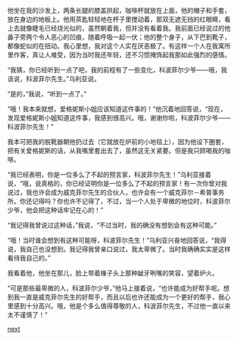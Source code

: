 
他坐在我的沙发上，两条长腿的膝盖拱起，咖啡杯就放在上面，他的帽子和手套，放在身边的地板上。他用茶匙轻轻地在杯子里搅动着，那双无遮无挡的红眼睛，看上去就像睫毛已经烧光似的，虽然朝着我，但并没有看着我。我前面已经说过的他鼻子旁两个令人恶心的凹痕，随着呼吸一起一伏；他的整个身子，从下巴到靴子，都像蛇似的在扭动。我心里想，我对这个人实在厌恶极了。有这样一个人在我寓所里作客，真让人难受，因为当时我还年轻，还不习惯掩饰起我那如此强烈的感情。

“我猜，你已经听到一点了吧，我的前程有了一些变化，科波菲尔少爷——哦，我该说，科波菲尔先生。”乌利亚说。

“是的，”我说，“听到一点了。”

“哦！我本来就想，爱格妮斯小姐应该知道这件事的！”他沉着地回答说，“现在，发现爱格妮斯小姐知道这件事，我感到很高兴。哦，谢谢你啦，科波菲尔少爷——科波菲尔先生！”

我本可把我的脱靴器朝他扔过去（它就放在炉前的小地毯上），因为他设下圈套，把有关爱格妮斯的话，从我嘴里套出去了，虽然这无关紧要。但是我只顾喝我的咖啡。

“我已经表明，你是一位多么了不起的预言家，科波菲尔先生！”乌利亚接着说，“哦，说真格的，你已经证明你是一位多么了不起的预言家！有一次你曾对我说过，我也许会成为威克菲尔先生的合伙人，也许会有一个威克菲尔－希普事务所。你还记得吗？你也许不记得了，不过，当一个人处于卑微的地位时，科波菲尔少爷，他会把这种话牢记在心的！”

“我记得我曾说过这种话，”我说，“不过当时，我的确没有想到会有这种可能。”

“哦！当时谁会想到有这种可能呀，科波菲尔先生！”乌利亚兴奋地回答说，“我得说，我自己也没想到。我记得我曾亲口说过，我太卑微了。当时我确确实实是这样看待我自己的。”

我看着他，他坐在那儿，脸上带着椽子头上那种龇牙咧嘴的笑容，望着炉火。

“可是那些最卑微的人，科波菲尔少爷，”他马上接着说，“也许能成为好帮手呢。想到我一直是威克菲尔先生的好帮手，而且以后也许还能成为一个更好的帮手，我心里感到十分高兴。哦，他是个多么值得尊敬的人，科波菲尔先生，不过他一直以来太不谨慎了！”

[next](page340.md)
